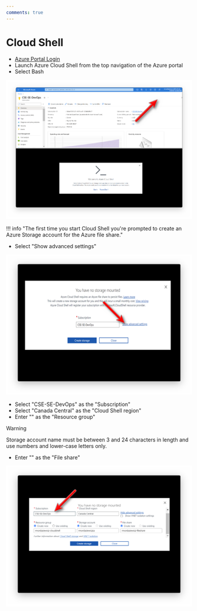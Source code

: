 ```yaml
---
comments: true
---
```

# Cloud Shell

- [Azure Portal Login](https://portal.azure.com)
- Launch Azure Cloud Shell from the top navigation of the Azure portal
- Select Bash

![Screenshot showing how to start Azure Cloud Shell in the Azure portal.](img/azure-cloud-shell.png)

!!! info "The first time you start Cloud Shell you're prompted to create an Azure Storage account for the Azure file share."

- Select "Show advanced settings"

![Select Advanced](img/azure-cloud-shell-select-storage-advanced.png)

- Select "CSE-SE-DevOps" as the "Subscription"
- Select "Canada Central" as the "Cloud Shell region"
- Enter "<yourusername-cloudshell>" as the "Resource group"

> [!WARNING]
> Storage account name must be between 3 and 24 characters in length and use numbers and lower-case letters only.

- Enter "<yourusername-fileshare>" as the "File share"

![Create Storage](img/azure-cloud-shell-select-storage-advanced-create-storage.png)
